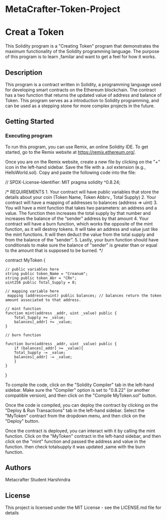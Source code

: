 # MetaCrafter-Token-Project

# Creat a Token

This Solidity program is a "Creating Token" program that demonstrates the maximum functionality of the Solidity programming language. The purpose of this program is to learn ,familar and want to get a feel for how it works.

## Description

This program is a contract written in Solidity, a programming language used for developing smart contracts on the Ethereum blockchain. The contract has a two function that returns the updated value of address and balance of Token. This program serves as a introduction to Solidity programming, and can be used as a stepping stone for more complex projects in the future.

## Getting Started

### Executing program

To run this program, you can use Remix, an online Solidity IDE. To get started, go to the Remix website at https://remix.ethereum.org/.

Once you are on the Remix website, create a new file by clicking on the "+" icon in the left-hand sidebar. Save the file with a .sol extension (e.g., HelloWorld.sol). Copy and paste the following code into the file:


// SPDX-License-Identifier: MIT
pragma solidity ^0.8.24;

/*
       REQUIREMENTS
    1. Your contract will have public variables that store the details about your coin (Token Name, Token Abbrv., Total Supply)
    2. Your contract will have a mapping of addresses to balances (address => uint)
    3. You will have a mint function that takes two parameters: an address and a value. 
       The function then increases the total supply by that number and increases the balance 
       of the “sender” address by that amount
    4. Your contract will have a burn function, which works the opposite of the mint function, as it will destroy tokens. 
       It will take an address and value just like the mint functions. It will then deduct the value from the total supply 
       and from the balance of the “sender”.
    5. Lastly, your burn function should have conditionals to make sure the balance of "sender" is greater than or equal 
       to the amount that is supposed to be burned.
*/

contract MyToken {

    // public variables here
    string public token_Name = "Creanum";
    string public token_Abr = "CRn";
    uint256 public Total_Supply = 0;

    // mapping variable here
     mapping (address=>uint) public balances; // balances return the token amount associated to that address.

    // mint function
    function mint(address _addr, uint _value) public {
        Total_Supply += _value;
        balances[_addr] += _value;
    }

    // burn function

    function burn(address _addr, uint _value) public {
        if (balances[_addr] >= _value){
        Total_Supply -= _value;
        balances[_addr] -= _value;
        }
    }

}





To compile the code, click on the "Solidity Compiler" tab in the left-hand sidebar. Make sure the "Compiler" option is set to "0.8.22" (or another compatible version), and then click on the "Compile MyToken.sol" button.

Once the code is compiled, you can deploy the contract by clicking on the "Deploy & Run Transactions" tab in the left-hand sidebar. Select the "MyToken" contract from the dropdown menu, and then click on the "Deploy" button.

Once the contract is deployed, you can interact with it by calling the mint function. Click on the "MyToken" contract in the left-hand sidebar, and then click on the "mint" function and passed the address and value in the function. then check totalsupply it was updated ,same with the burn function. 

## Authors

Metacrafter Student Harshindra

## License

This project is licensed under the MIT License - see the LICENSE.md file for details
